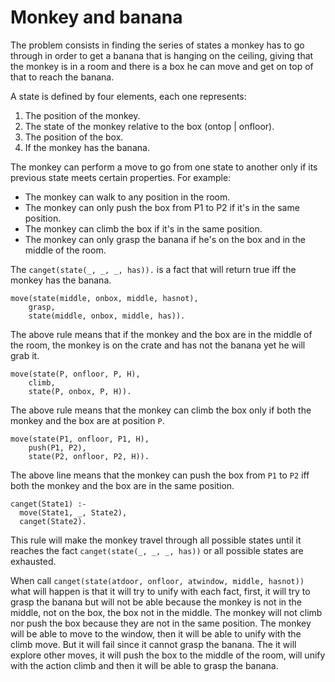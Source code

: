 # Monkey and banana

The problem consists in finding the series of states
a monkey has to go through in order to get a banana
that is hanging on the ceiling, giving that the
monkey is in a room and there is a box he can move and
get on top of that to reach the banana.

A state is defined by four elements, each one represents:
1. The position of the monkey.
2. The state of the monkey relative to the box (ontop | onfloor).
3. The position of the box.
4. If the monkey has the banana.

The monkey can perform a move to go from one state to another only
if its previous state meets certain properties. For example:
- The monkey can walk to any position in the room.
- The monkey can only push the box from P1 to P2
if it's in the same position.
- The monkey can climb the box if it's in the same position.
- The monkey can only grasp the banana if he's on the box and in the
middle of the room.

The `canget(state(_, _, _, has)).` is a fact that will return true
iff the monkey has the banana.

```
move(state(middle, onbox, middle, hasnot),
    grasp,
    state(middle, onbox, middle, has)).
```
The above rule means that if the monkey and the box are in the
middle of the room, the monkey is on the crate and has not the
banana yet he will grab it.

```
move(state(P, onfloor, P, H),
    climb,
    state(P, onbox, P, H)).
```
The above rule means that the monkey can climb the box only if
both the monkey and the box are at position `P`.

```
move(state(P1, onfloor, P1, H),
    push(P1, P2),
    state(P2, onfloor, P2, H)).
```
The above line means that the monkey can push the box from `P1` to
`P2` iff both the monkey and the box are in the same position.

```
canget(State1) :-
  move(State1, _, State2),
  canget(State2).
```
This rule will make the monkey travel through all possible states
until it reaches the fact `canget(state(_, _, _, has))` or all
possible states are exhausted.

When call `canget(state(atdoor, onfloor, atwindow, middle, hasnot))`
what will happen is that it will try to unify with each fact, first,
it will try to grasp the banana but will not be able because the monkey is not in the middle, not on the box, the box not in the middle. The monkey will not climb nor push the box because they are not in the same position. The monkey will be able to move to the window, then it will be able to unify with the climb move. But it will fail since it cannot grasp the banana. The it will explore other moves, it will push the box to the middle of the room, will unify with the action climb and then it will be able to grasp the banana.
